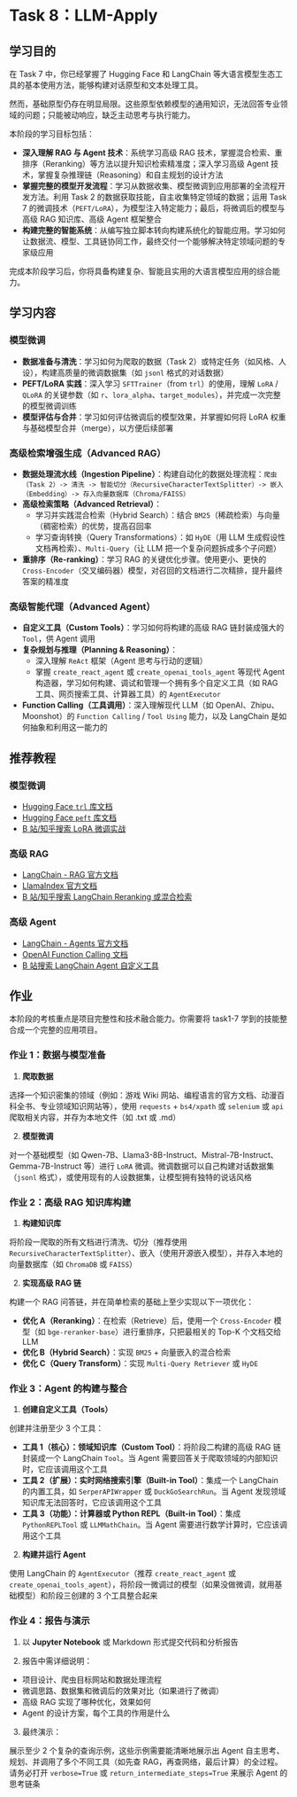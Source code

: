 # Task 8：LLM-Apply

## 学习目的

在 Task 7 中，你已经掌握了 Hugging Face 和 LangChain 等大语言模型生态工具的基本使用方法，能够构建对话原型和文本处理工具。

然而，基础原型仍存在明显局限。这些原型依赖模型的通用知识，无法回答专业领域的问题；只能被动响应，缺乏主动思考与执行能力。

本阶段的学习目标包括：

- **深入理解 RAG 与 Agent 技术**：系统学习高级 RAG 技术，掌握混合检索、重排序（Reranking）等方法以提升知识检索精准度；深入学习高级 Agent 技术，掌握复杂推理链（Reasoning）和自主规划的设计方法
- **掌握完整的模型开发流程**：学习从数据收集、模型微调到应用部署的全流程开发方法。利用 Task 2 的数据获取技能，自主收集特定领域的数据；运用 Task 7 的微调技术（`PEFT/LoRA`），为模型注入特定能力；最后，将微调后的模型与高级 RAG 知识库、高级 Agent 框架整合
- **构建完整的智能系统**：从编写独立脚本转向构建系统化的智能应用。学习如何让数据流、模型、工具链协同工作，最终交付一个能够解决特定领域问题的专家级应用

完成本阶段学习后，你将具备构建复杂、智能且实用的大语言模型应用的综合能力。

## 学习内容

### 模型微调

- **数据准备与清洗**：学习如何为爬取的数据（Task 2）或特定任务（如风格、人设），构建高质量的微调数据集（如 `jsonl` 格式的对话数据）
- **PEFT/LoRA 实践**：深入学习 `SFTTrainer`（from `trl`）的使用，理解 `LoRA` / `QLoRA` 的关键参数（如 `r`、`lora_alpha`、`target_modules`），并完成一次完整的模型微调训练
- **模型评估与合并**：学习如何评估微调后的模型效果，并掌握如何将 LoRA 权重与基础模型合并（merge），以方便后续部署

### 高级检索增强生成（Advanced RAG）

- **数据处理流水线（Ingestion Pipeline）**：构建自动化的数据处理流程：`爬虫（Task 2）-> 清洗 -> 智能切分（RecursiveCharacterTextSplitter）-> 嵌入（Embedding）-> 存入向量数据库（Chroma/FAISS）`
- **高级检索策略（Advanced Retrieval）**：
  - 学习并实践混合检索（Hybrid Search）：结合 `BM25`（稀疏检索）与向量（稠密检索）的优势，提高召回率
  - 学习查询转换（Query Transformations）：如 `HyDE`（用 LLM 生成假设性文档再检索）、`Multi-Query`（让 LLM 把一个复杂问题拆成多个子问题）
- **重排序（Re-ranking）**：学习 RAG 的关键优化步骤。使用更小、更快的 `Cross-Encoder`（交叉编码器）模型，对召回的文档进行二次精排，提升最终答案的精准度

### 高级智能代理（Advanced Agent）

- **自定义工具（Custom Tools）**：学习如何将构建的高级 RAG 链封装成强大的 `Tool`，供 Agent 调用
- **复杂规划与推理（Planning & Reasoning）**：
  - 深入理解 `ReAct` 框架（Agent 思考与行动的逻辑）
  - 掌握 `create_react_agent` 或 `create_openai_tools_agent` 等现代 Agent 构造器，学习如何构建、调试和管理一个拥有多个自定义工具（如 RAG 工具、网页搜索工具、计算器工具）的 `AgentExecutor`
- **Function Calling（工具调用）**：深入理解现代 LLM（如 OpenAI、Zhipu、Moonshot）的 `Function Calling` / `Tool Using` 能力，以及 LangChain 是如何抽象和利用这一能力的

## 推荐教程

### 模型微调

- [Hugging Face `trl` 库文档](https://www.google.com/search?q=%5Bhttps://huggingface.co/docs/trl/index%5D%28https://huggingface.co/docs/trl/index%29)
- [Hugging Face `peft` 库文档](https://www.google.com/search?q=%5Bhttps://huggingface.co/docs/peft/index%5D%28https://huggingface.co/docs/peft/index%29)
- [B 站/知乎搜索 LoRA 微调实战](https://www.google.com/search?q=LoRA+%E5%BE%AE%E8%B0%83%E5%AE%9E%E6%88%98)

### 高级 RAG

- [LangChain - RAG 官方文档](https://www.google.com/search?q=https://python.langchain.com/docs/use_cases/question_answering/)
- [LlamaIndex 官方文档](https://www.llamaindex.ai/)
- [B 站/知乎搜索 LangChain Reranking 或混合检索](https://www.google.com/search?q=LangChain+Reranking+%E6%95%99%E7%A8%8B)

### 高级 Agent

- [LangChain - Agents 官方文档](https://python.langchain.com/docs/modules/agents/)
- [OpenAI Function Calling 文档](https://platform.openai.com/docs/guides/function-calling)
- [B 站搜索 LangChain Agent 自定义工具](https://www.google.com/search?q=LangChain+Agent+%E8%87%AA%E5%AE%9A%E4%B9%89%E5%B7%A5%E5%85%B7)

## 作业

本阶段的考核重点是项目完整性和技术融合能力。你需要将 task1-7 学到的技能整合成一个完整的应用项目。

### 作业 1：数据与模型准备

1. **爬取数据**

选择一个知识密集的领域（例如：游戏 Wiki 网站、编程语言的官方文档、动漫百科全书、专业领域知识网站等），使用 `requests` + `bs4/xpath` 或 `selenium` 或 `api` 爬取相关内容，并存为本地文件（如 .txt 或 .md）

2. **模型微调**

对一个基础模型（如 Qwen-7B、Llama3-8B-Instruct、Mistral-7B-Instruct、Gemma-7B-Instruct 等）进行 `LoRA` 微调。微调数据可以自己构建对话数据集（`jsonl` 格式），或使用现有的人设数据集，让模型拥有独特的说话风格

### 作业 2：高级 RAG 知识库构建

1. **构建知识库**

将阶段一爬取的所有文档进行清洗、切分（推荐使用 `RecursiveCharacterTextSplitter`）、嵌入（使用开源嵌入模型），并存入本地的向量数据库（如 `ChromaDB` 或 `FAISS`）

2. **实现高级 RAG 链**

构建一个 RAG 问答链，并在简单检索的基础上至少实现以下一项优化：

- **优化 A（Reranking）**：在检索（Retrieve）后，使用一个 `Cross-Encoder` 模型（如 `bge-reranker-base`）进行重排序，只把最相关的 Top-K 个文档交给 LLM
- **优化 B（Hybrid Search）**：实现 `BM25` + 向量嵌入的混合检索
- **优化 C（Query Transform）**：实现 `Multi-Query Retriever` 或 `HyDE`

### 作业 3：Agent 的构建与整合

1. **创建自定义工具（Tools）**

创建并注册至少 3 个工具：

- **工具 1（核心）：领域知识库（Custom Tool）**：将阶段二构建的高级 RAG 链封装成一个 LangChain `Tool`。当 Agent 需要回答关于爬取领域的内部知识时，它应该调用这个工具
- **工具 2（扩展）：实时网络搜索引擎（Built-in Tool）**：集成一个 LangChain 的内置工具，如 `SerperAPIWrapper` 或 `DuckGoSearchRun`。当 Agent 发现领域知识库无法回答时，它应该调用这个工具
- **工具 3（功能）：计算器或 Python REPL（Built-in Tool）**：集成 `PythonREPLTool` 或 `LLMMathChain`。当 Agent 需要进行数学计算时，它应该调用这个工具

2. **构建并运行 Agent**

使用 LangChain 的 `AgentExecutor`（推荐 `create_react_agent` 或 `create_openai_tools_agent`），将阶段一微调过的模型（如果没做微调，就用基础模型）和阶段三创建的 3 个工具整合起来

### 作业 4：报告与演示

1. 以 **Jupyter Notebook** 或 Markdown 形式提交代码和分析报告

2. 报告中需详细说明：

- 项目设计、爬虫目标网站和数据处理流程
- 微调思路、数据集和微调后的效果对比（如果进行了微调）
- 高级 RAG 实现了哪种优化，效果如何
- Agent 的设计方案，每个工具的作用是什么

3. 最终演示：

展示至少 2 个复杂的查询示例，这些示例需要能清晰地展示出 Agent 自主思考、规划、并调用了多个不同工具（如先查 RAG，再查网络，最后计算）的全过程。请务必打开 `verbose=True` 或 `return_intermediate_steps=True` 来展示 Agent 的思考链条
